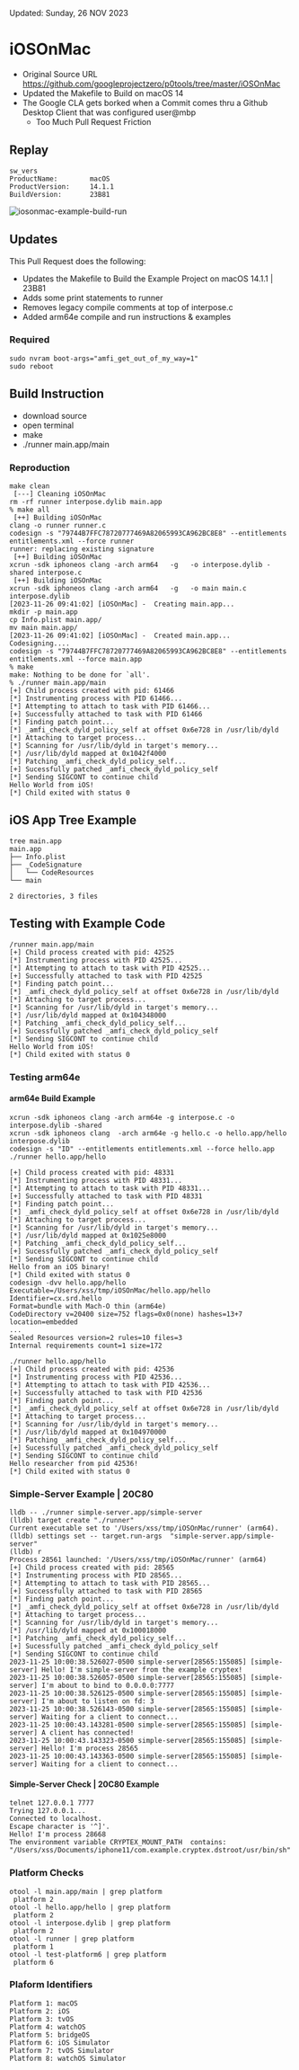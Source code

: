 Updated: Sunday, 26 NOV 2023
# iOSOnMac 
- Original Source URL https://github.com/googleprojectzero/p0tools/tree/master/iOSOnMac
- Updated the Makefile to Build on macOS 14
- The Google CLA gets borked when a Commit comes thru a Github Desktop Client that was configured user@mbp
  - Too Much Pull Request Friction
## Replay
```
sw_vers
ProductName:		macOS
ProductVersion:		14.1.1
BuildVersion:		23B81
```
![iosonmac-example-build-run](https://github.com/xsscx/macos-research/assets/10790582/9d7ca4c4-594c-4423-a798-987bbb91d49e)

## Updates
This Pull Request does the following:
- Updates the Makefile to Build the Example Project on macOS 14.1.1 | 23B81
- Adds some print statements to runner
- Removes legacy compile comments at top of interpose.c
- Added arm64e compile and run instructions & examples

### Required
```
sudo nvram boot-args="amfi_get_out_of_my_way=1"
sudo reboot
```
## Build Instruction
- download source
- open terminal
- make
- ./runner main.app/main

### Reproduction
```
make clean
 [---] Cleaning iOSOnMac
rm -rf runner interpose.dylib main.app
% make all
 [++] Building iOSOnMac
clang -o runner runner.c
codesign -s "79744B7FFC78720777469A82065993CA962BC8E8" --entitlements entitlements.xml --force runner
runner: replacing existing signature
 [++] Building iOSOnMac
xcrun -sdk iphoneos clang -arch arm64   -g   -o interpose.dylib -shared interpose.c
 [++] Building iOSOnMac
xcrun -sdk iphoneos clang -arch arm64   -g   -o main main.c interpose.dylib
[2023-11-26 09:41:02] [iOSOnMac] -  Creating main.app...
mkdir -p main.app
cp Info.plist main.app/
mv main main.app/
[2023-11-26 09:41:02] [iOSOnMac] -  Created main.app... Codesigning....
codesign -s "79744B7FFC78720777469A82065993CA962BC8E8" --entitlements entitlements.xml --force main.app
% make
make: Nothing to be done for `all'.
% ./runner main.app/main
[+] Child process created with pid: 61466
[*] Instrumenting process with PID 61466...
[*] Attempting to attach to task with PID 61466...
[+] Successfully attached to task with PID 61466
[*] Finding patch point...
[*] _amfi_check_dyld_policy_self at offset 0x6e728 in /usr/lib/dyld
[*] Attaching to target process...
[*] Scanning for /usr/lib/dyld in target's memory...
[*] /usr/lib/dyld mapped at 0x1042f4000
[*] Patching _amfi_check_dyld_policy_self...
[+] Sucessfully patched _amfi_check_dyld_policy_self
[*] Sending SIGCONT to continue child
Hello World from iOS!
[*] Child exited with status 0
```

## iOS App Tree Example
```
tree main.app
main.app
├── Info.plist
├── _CodeSignature
│   └── CodeResources
└── main

2 directories, 3 files
```

## Testing with Example Code
```
/runner main.app/main
[+] Child process created with pid: 42525
[*] Instrumenting process with PID 42525...
[*] Attempting to attach to task with PID 42525...
[+] Successfully attached to task with PID 42525
[*] Finding patch point...
[*] _amfi_check_dyld_policy_self at offset 0x6e728 in /usr/lib/dyld
[*] Attaching to target process...
[*] Scanning for /usr/lib/dyld in target's memory...
[*] /usr/lib/dyld mapped at 0x104348000
[*] Patching _amfi_check_dyld_policy_self...
[+] Sucessfully patched _amfi_check_dyld_policy_self
[*] Sending SIGCONT to continue child
Hello World from iOS!
[*] Child exited with status 0
```

### Testing arm64e 
#### arm64e Build Example
```
xcrun -sdk iphoneos clang -arch arm64e -g interpose.c -o interpose.dylib -shared
xcrun -sdk iphoneos clang  -arch arm64e -g hello.c -o hello.app/hello interpose.dylib
codesign -s "ID" --entitlements entitlements.xml --force hello.app
./runner hello.app/hello

[+] Child process created with pid: 48331
[*] Instrumenting process with PID 48331...
[*] Attempting to attach to task with PID 48331...
[+] Successfully attached to task with PID 48331
[*] Finding patch point...
[*] _amfi_check_dyld_policy_self at offset 0x6e728 in /usr/lib/dyld
[*] Attaching to target process...
[*] Scanning for /usr/lib/dyld in target's memory...
[*] /usr/lib/dyld mapped at 0x1025e8000
[*] Patching _amfi_check_dyld_policy_self...
[+] Sucessfully patched _amfi_check_dyld_policy_self
[*] Sending SIGCONT to continue child
Hello from an iOS binary!
[*] Child exited with status 0
codesign -dvv hello.app/hello
Executable=/Users/xss/tmp/iOSOnMac/hello.app/hello
Identifier=cx.srd.hello
Format=bundle with Mach-O thin (arm64e)
CodeDirectory v=20400 size=752 flags=0x0(none) hashes=13+7 location=embedded
...
Sealed Resources version=2 rules=10 files=3
Internal requirements count=1 size=172
```
```
./runner hello.app/hello
[+] Child process created with pid: 42536
[*] Instrumenting process with PID 42536...
[*] Attempting to attach to task with PID 42536...
[+] Successfully attached to task with PID 42536
[*] Finding patch point...
[*] _amfi_check_dyld_policy_self at offset 0x6e728 in /usr/lib/dyld
[*] Attaching to target process...
[*] Scanning for /usr/lib/dyld in target's memory...
[*] /usr/lib/dyld mapped at 0x104970000
[*] Patching _amfi_check_dyld_policy_self...
[+] Sucessfully patched _amfi_check_dyld_policy_self
[*] Sending SIGCONT to continue child
Hello researcher from pid 42536!
[*] Child exited with status 0
```
### Simple-Server Example | 20C80
```
lldb -- ./runner simple-server.app/simple-server
(lldb) target create "./runner"
Current executable set to '/Users/xss/tmp/iOSOnMac/runner' (arm64).
(lldb) settings set -- target.run-args  "simple-server.app/simple-server"
(lldb) r
Process 28561 launched: '/Users/xss/tmp/iOSOnMac/runner' (arm64)
[+] Child process created with pid: 28565
[*] Instrumenting process with PID 28565...
[*] Attempting to attach to task with PID 28565...
[+] Successfully attached to task with PID 28565
[*] Finding patch point...
[*] _amfi_check_dyld_policy_self at offset 0x6e728 in /usr/lib/dyld
[*] Attaching to target process...
[*] Scanning for /usr/lib/dyld in target's memory...
[*] /usr/lib/dyld mapped at 0x100018000
[*] Patching _amfi_check_dyld_policy_self...
[+] Sucessfully patched _amfi_check_dyld_policy_self
[*] Sending SIGCONT to continue child
2023-11-25 10:00:38.526027-0500 simple-server[28565:155085] [simple-server] Hello! I'm simple-server from the example cryptex!
2023-11-25 10:00:38.526057-0500 simple-server[28565:155085] [simple-server] I'm about to bind to 0.0.0.0:7777
2023-11-25 10:00:38.526125-0500 simple-server[28565:155085] [simple-server] I'm about to listen on fd: 3
2023-11-25 10:00:38.526143-0500 simple-server[28565:155085] [simple-server] Waiting for a client to connect...
2023-11-25 10:00:43.143281-0500 simple-server[28565:155085] [simple-server] A client has connected!
2023-11-25 10:00:43.143323-0500 simple-server[28565:155085] [simple-server] Hello! I'm process 28565
2023-11-25 10:00:43.143363-0500 simple-server[28565:155085] [simple-server] Waiting for a client to connect...
```
#### Simple-Server Check | 20C80 Example
```
telnet 127.0.0.1 7777
Trying 127.0.0.1...
Connected to localhost.
Escape character is '^]'.
Hello! I'm process 28668
The environment variable CRYPTEX_MOUNT_PATH  contains: "/Users/xss/Documents/iphone11/com.example.cryptex.dstroot/usr/bin/sh"
```
### Platform Checks
```
otool -l main.app/main | grep platform
 platform 2
otool -l hello.app/hello | grep platform
 platform 2
otool -l interpose.dylib | grep platform
 platform 2
otool -l runner | grep platform
 platform 1
otool -l test-platform6 | grep platform
 platform 6
```
### Plaform Identifiers
```
Platform 1: macOS
Platform 2: iOS
Platform 3: tvOS
Platform 4: watchOS
Platform 5: bridgeOS
Platform 6: iOS Simulator
Platform 7: tvOS Simulator
Platform 8: watchOS Simulator
```
